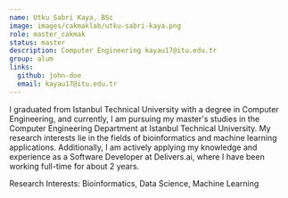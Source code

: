 ```yaml
---
name: Utku Sabri Kaya, BSc
image: images/cakmaklab/utku-sabri-kaya.png
role: master_cakmak
status: master
description: Computer Engineering kayau17@itu.edu.tr
group: alum
links:
  github: john-doe
  email: kayau17@itu.edu.tr
---
```


I graduated from Istanbul Technical University with a degree in Computer Engineering, and currently, I am pursuing my master's studies in the Computer Engineering Department at Istanbul Technical University. My research interests lie in the fields of bioinformatics and machine learning applications. Additionally, I am actively applying my knowledge and experience as a Software Developer at Delivers.ai, where I have been working full-time for about 2 years.  

Research Interests: Bioinformatics, Data Science, Machine Learning
